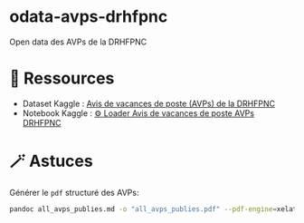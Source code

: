 # odata-avps-drhfpnc

Open data des AVPs de la DRHFPNC

# 📑 Ressources

- Dataset Kaggle : [Avis de vacances de poste (AVPs) de la DRHFPNC](https://www.kaggle.com/datasets/adriensales/avis-de-vacances-de-poste-avps-de-la-drhfpnc)
- Notebook Kaggle : [⚙ Loader Avis de vacances de poste AVPs DRHFPNC](https://www.kaggle.com/code/adriensales/loader-avis-de-vacances-de-poste-avps-drhfpnc)

# 🪄 Astuces

Générer le `pdf` structuré des AVPs:

```sh
pandoc all_avps_publies.md -o "all_avps_publies.pdf" --pdf-engine=xelatex

```
